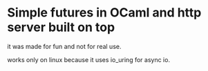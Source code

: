 # Simple futures in OCaml and http server built on top

it was made for fun and not for real use.

works only on linux because it uses io_uring for async io.

